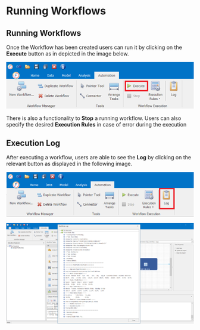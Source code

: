 # Running Workflows


## Running Workflows

Once the Workflow has been created users can run it by clicking on the **Execute** button as in depicted in the image below.


![Workflow Execute Button](imgs/RunningWorkflows_Execute.png)

There is also a functionality to **Stop** a running workflow. Users can also specify the desired **Execution Rules** in case of error during the execution



## Execution Log

After executing a workflow, users are able to see the **Log** by clicking on the relevant button as displayed in the following image. 


![Workflow Log Button](imgs/RunningWorkflows_LogButton.png)


![Workflow Log](imgs/RunningWorkflows_Log.png)